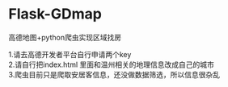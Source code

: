 # Flask-GDmap
高德地图+python爬虫实现区域找房


1.请去高德开发者平台自行申请两个key
<br>
2.请自行把index.html 里面和温州相关的地理信息改成自己的城市
<br>
3.爬虫目前只是爬取安居客信息，还没做数据筛选，所以信息很杂乱
